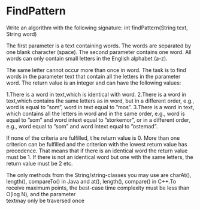# FindPattern
Write an algorithm with the following signature:  int findPattern(String text, String word) 

The first parameter is a text containing words. The words are separated by one blank character (space).
The second parameter contains one word. All words can only contain small letters in the English alphabet (a-z). 


The same letter cannot occur more than once in word. 
The task is to find words in the parameter text that contain all the letters in the parameter word. 
The return value is an integer and can have the following values: 

1.There is a word in text,which is identical with word.
2.There is a word in text,which contains the same letters as in word, but in a different order, e.g., word is equal to ”som”, word in text equal to ”mos”.
3.There is a word in text, which contains all the letters in word and in the same order, e.g., word is equal to ”som” and word intext equal to ”storkemor”, 
or in a different order, e.g., word equal to ”som” and word intext equal to ”ostemad”.

If none of the criteria are fulfilled, t he return value is 0.
More than one criterion can be fulfilled and the criterion with the lowest return value has precedence. 
That means that if there is an identical word the return value must be 1. If there is not an identical word but one 
with the same letters, the return value must  be 2 etc. 

The only methods from the String/string-classes you may use are charAt(), length(), compareTo() in Java and at(), length(), compare()
in C++.To receive maximum points, the best-case time complexity must be less than O(log N), and the parameter  
textmay only be traversed once
